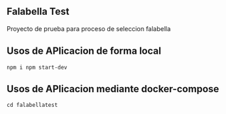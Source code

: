 ## Falabella Test

Proyecto de prueba para proceso de seleccion falabella

## Usos de APlicacion de forma local
`
npm i
npm start-dev
`

## Usos de APlicacion mediante docker-compose
`
cd falabellatest
`